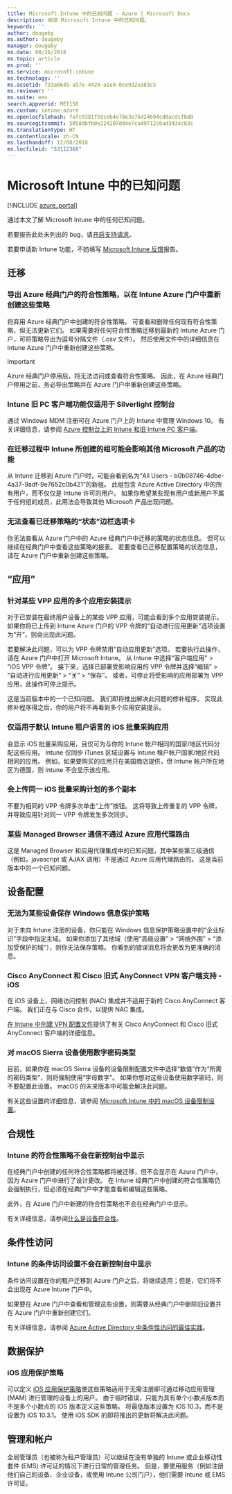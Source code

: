 ```yaml
---
title: Microsoft Intune 中的已知问题 - Azure | Microsoft Docs
description: 阅读 Microsoft Intune 中的已知问题。
keywords: ''
author: dougeby
ms.author: dougeby
manager: dougeby
ms.date: 08/26/2018
ms.topic: article
ms.prod: ''
ms.service: microsoft-intune
ms.technology: ''
ms.assetid: f33a6645-a57e-4424-a1e9-0ce932ea83c5
ms.reviewer: ''
ms.suite: ems
search.appverid: MET150
ms.custom: intune-azure
ms.openlocfilehash: fafc9381f59ceb4e78e3e76d24694cd0acdcf8d0
ms.sourcegitcommit: 5058dbfb0e224207dd4e7ca49712c6ad3434c83c
ms.translationtype: HT
ms.contentlocale: zh-CN
ms.lasthandoff: 12/08/2018
ms.locfileid: "53112368"
---
```

# <a name="known-issues-in-microsoft-intune"></a>Microsoft Intune 中的已知问题


[!INCLUDE [azure_portal](./includes/azure_portal.md)]

通过本文了解 Microsoft Intune 中的任何已知问题。

若要报告此处未列出的 bug，请[开启支持请求](get-support.md)。

若要申请新 Intune 功能，不妨填写 [Microsoft Intune 反馈](https://microsoftintune.uservoice.com/forums/291681-ideas/category/189016-azure-admin-console)报告。

## <a name="migration"></a>迁移

### <a name="export-azure-classic-portal-compliance-policies-to-recreate-these-policies-in-the-intune-azure-portal"></a>导出 Azure 经典门户的符合性策略，以在 Intune Azure 门户中重新创建这些策略

将弃用 Azure 经典门户中创建的符合性策略。 可查看和删除任何现有符合性策略，但无法更新它们。 如果需要将任何符合性策略迁移到最新的 Intune Azure 门户，可将策略导出为逗号分隔文件（.csv 文件）。 然后使用文件中的详细信息在 Intune Azure 门户中重新创建这些策略。

> [!IMPORTANT]
> Azure 经典门户停用后，将无法访问或查看符合性策略。 因此，在 Azure 经典门户停用之前，务必导出策略并在 Azure 门户中重新创建这些策略。

### <a name="intune-legacy-pc-client-features-are-only-available-in-the-silverlight-console"></a>Intune 旧 PC 客户端功能仅适用于 Silverlight 控制台

通过 Windows MDM 注册可在 Azure 门户上的 Intune 中管理 Windows 10。 有关详细信息，请参阅 [Azure 控制台上的 Intune 和旧 Intune PC 客户端](intune-legacy-pc-client.md)。

### <a name="groups-created-by-intune-during-migration-might-affect-functionality-of-other-microsoft-products"></a>在迁移过程中 Intune 所创建的组可能会影响其他 Microsoft 产品的功能

从 Intune 迁移到 Azure 门户时，可能会看到名为“All Users - b0b08746-4dbe-4a37-9adf-9e7652c0b421”的新组。 此组包含 Azure Active Directory 中的所有用户，而不仅仅是 Intune 许可的用户。 如果你希望某些现有用户或新用户不属于任何组的成员，此用法会导致其他 Microsoft 产品出现问题。

### <a name="status-blades-for-migrated-policies-dont-work"></a>无法查看已迁移策略的“状态”边栏选项卡

你无法查看从 Azure 门户中的 Azure 经典门户中迁移的策略的状态信息。 但可以继续在经典门户中查看这些策略的报表。 若要查看已迁移配置策略的状态信息，请在 Azure 门户中重新创建这些策略。

## <a name="apps"></a>“应用”


### <a name="multiple-app-install-prompts-for-certain-vpp-apps"></a>针对某些 VPP 应用的多个应用安装提示
对于已安装在最终用户设备上的某些 VPP 应用，可能会看到多个应用安装提示。 如果你将已上传到 Intune Azure 门户的 VPP 令牌的“自动进行应用更新”选项设置为“开”，则会出现此问题。    

若要解决此问题，可以为 VPP 令牌禁用“自动应用更新”选项。 若要执行此操作，请在 Azure 门户中打开 Microsoft Intune。 从 Intune 中选择“客户端应用” > “iOS VPP 令牌”。 接下来，选择已部署受影响应用的 VPP 令牌并选择“编辑” > “自动进行应用更新” > “关” > “保存”。 或者，可停止将受影响的应用部署为 VPP 应用，此操作可停止提示。    

这是当前版本中的一个已知问题。 我们即将推出解决此问题的修补程序。 实现此修补程序得之后，你的用户将不再看到多个应用安装提示。

### <a name="ios-volume-purchased-apps-only-available-in-default-intune-tenant-language"></a>仅适用于默认 Intune 租户语言的 iOS 批量采购应用
会显示 iOS 批量采购应用，且仅可为与你的 Intune 帐户相同的国家/地区代码分配这些应用。 Intune 仅同步 iTunes 区域设置与 Intune 租户帐户国家/地区代码相同的应用。 例如，如果要购买的应用只在美国商店提供，但 Intune 帐户所在地区为德国，则 Intune 不会显示该应用。

### <a name="multiple-copies-of-the-same-ios-volume-purchase-program-are-uploaded"></a>会上传同一 iOS 批量采购计划的多个副本
不要为相同的 VPP 令牌多次单击“上传”按钮。 这将导致上传重复的 VPP 令牌，并导致应用针对同一 VPP 令牌发生多次同步。

### <a name="some-managed-browser-traffic-not-routed-through-azure-app-proxy----2463492---"></a>某些 Managed Browser 通信不通过 Azure 应用代理路由 <!-- 2463492 -->
这是 Managed Browser 和应用代理集成中的已知问题，其中某些第三级通信（例如，javascript 或 AJAX 调用）不是通过 Azure 应用代理路由的。 这是当前版本中的一个已知问题。  

<!-- ## Groups -->

## <a name="device-configuration"></a>设备配置

### <a name="you-cannot-save-a-windows-information-protection-policy-for-some-devices"></a>无法为某些设备保存 Windows 信息保护策略

对于未向 Intune 注册的设备，你只能在 Windows 信息保护策略设置中的“企业标识”字段中指定主域。
如果你添加了其他域（使用“高级设置” > “网络外围” > “添加受保护的域”），则你无法保存策略。 你看到的错误消息将会更改为更准确的消息。

### <a name="cisco-anyconnect-and-cisco-legacy-anyconnect-vpn-client-support---ios"></a>Cisco AnyConnect 和 Cisco 旧式 AnyConnect VPN 客户端支持 - iOS

在 iOS 设备上，网络访问控制 (NAC) 集成并不适用于新的 Cisco AnyConnect 客户端。 我们正在与 Cisco 合作，以提供 NAC 集成。

[在 Intune 中创建 VPN 配置文件](vpn-settings-ios.md)提供了有关 Cisco AnyConnect 和 Cisco 旧式 AnyConnect 客户端的详细信息。

### <a name="using-the-numeric-password-type-with-macos-sierra-devices"></a>对 macOS Sierra 设备使用数字密码类型

目前，如果你在 macOS Sierra 设备的设备限制配置文件中选择“数值”作为“所需的密码类型”，则将强制使用“字母数字”。 如果你想对这些设备使用数字密码，则不要配置此设置。
macOS 的未来版本中可能会解决此问题。

有关这些设置的详细信息，请参阅 [Microsoft Intune 中的 macOS 设备限制设置](device-restrictions-macos.md)。

## <a name="compliance"></a>合规性

### <a name="compliance-policies-from-intune-do-not-show-up-in-new-console"></a>Intune 的符合性策略不会在新控制台中显示

在经典门户中创建的任何符合性策略都将被迁移，但不会显示在 Azure 门户中，因为 Azure 门户中进行了设计更改。 在 Intune 经典门户中创建的符合性策略仍会强制执行，但必须在经典门户中才能查看和编辑这些策略。

此外，在 Azure 门户中新建的符合性策略也不会在经典门户中显示。

有关详细信息，请参阅[什么是设备符合性](device-compliance.md)。

<!-- ## Enrollment -->

## <a name="conditional-access"></a>条件性访问

### <a name="conditional-access-settings-from-intune-do-not-show-up-in-new-console"></a>Intune 的条件访问设置不会在新控制台中显示

条件访问设置在你的租户迁移到 Azure 门户之后，将继续适用；但是，它们将不会出现在 Azure Intune 门户中。 

如果要在 Azure 门户中查看和管理这些设置，则需要从经典门户中删除旧设置并在 Azure 门户中重新创建它们。 

有关详细信息，请参阅 [Azure Active Directory 中条件性访问的最佳实践](https://docs.microsoft.com/azure/active-directory/conditional-access/best-practices)。

## <a name="data-protection"></a>数据保护

### <a name="ios-app-protection-policies"></a>iOS 应用保护策略

可以定义 [iOS 应用保护策略](app-protection-policy-settings-ios.md)使这些策略适用于无需注册即可通过移动应用管理 (MAM) 进行管理的设备上的用户。 由于临时错误，只能为具有单个小数点版本而不是多个小数点的 iOS 版本定义这些策略。 将最低版本设置为 iOS 10.3，而不是设置为 iOS 10.3.1。 使用 iOS SDK 的即将推出的更新将解决此问题。


## <a name="administration-and-accounts"></a>管理和帐户

全局管理员（也被称为租户管理员）可以继续在没有单独的 Intune 或企业移动性套件 (EMS) 许可证的情况下进行日常的管理任务。 但是，要使用服务（例如注册他们自己的设备、企业设备，或使用 Intune 公司门户），他们需要 Intune 或 EMS 许可证。

<!-- ## Additional items -->

